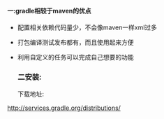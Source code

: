 #### 一:gradle相较于maven的优点

- 配置相关依赖代码量少，不会像maven一样xml过多 

- 打包编译测试发布都有，而且使用起来方便 

- 利用自定义的任务可以完成自己想要的功能

  

  ### 二安装:

  下载地址:

http://services.gradle.org/distributions/
